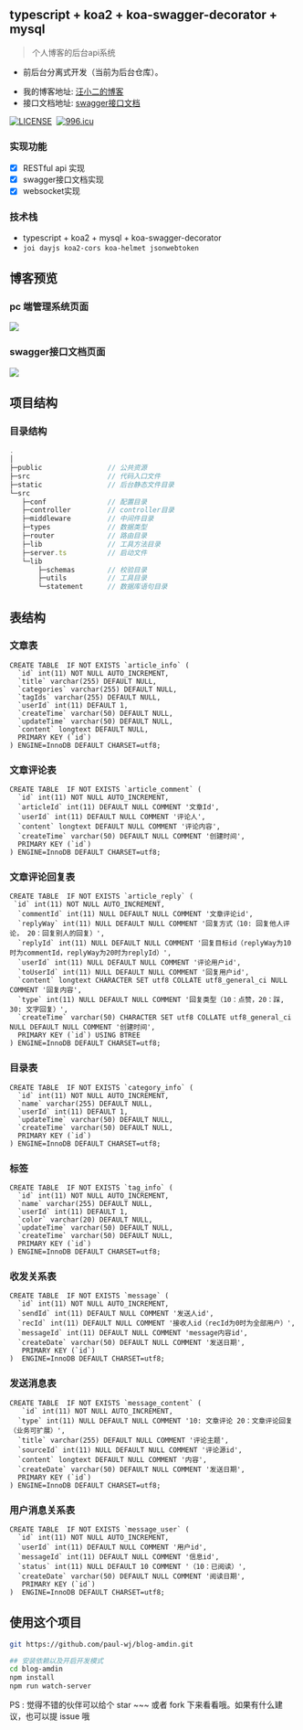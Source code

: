 ## typescript + koa2 + koa-swagger-decorator + mysql

> 个人博客的后台api系统

- 前后台分离式开发（当前为后台仓库）。

* 我的博客地址: [汪小二的博客](https://www.wangjie818.wang/)
* 接口文档地址: [swagger接口文档](https://www.wangjie818.wang/prod/swagger-html)

[![LICENSE](https://img.shields.io/badge/license-Anti%20996-blue.svg)](https://github.com/996icu/996.ICU/blob/master/LICENSE)&nbsp;&nbsp;[![996.icu](https://img.shields.io/badge/link-996.icu-red.svg)](https://996.icu)

### 实现功能

- [x] RESTful api 实现
- [x] swagger接口文档实现
- [x] websocket实现

### 技术栈

- typescript + koa2 + mysql + koa-swagger-decorator
- `joi dayjs koa2-cors koa-helmet jsonwebtoken`

## 博客预览
### pc 端管理系统页面

![](https://user-gold-cdn.xitu.io/2019/10/28/16e1140fab4cba72)

### swagger接口文档页面

![](https://user-gold-cdn.xitu.io/2020/6/30/17303cdf9abfd314?imageView2/2/w/480/h/480/q/85/interlace/1)


## 项目结构

### 目录结构
```js
.
│
├─public                // 公共资源
├─src                   // 代码入口文件
├─static                // 后台静态文件目录
└─src
   ├─conf               // 配置目录
   ├─controller         // controller目录
   ├─middleware         // 中间件目录
   ├─types              // 数据类型
   ├─router             // 路由目录
   ├─lib                // 工具方法目录
   ├─server.ts          // 启动文件
   └─lib
       ├─schemas        // 校验目录
       ├─utils          // 工具目录
       └─statement      // 数据库语句目录
```

## 表结构

### 文章表
```
CREATE TABLE  IF NOT EXISTS `article_info` (
  `id` int(11) NOT NULL AUTO_INCREMENT,
  `title` varchar(255) DEFAULT NULL,
  `categories` varchar(255) DEFAULT NULL,
  `tagIds` varchar(255) DEFAULT NULL,
  `userId` int(11) DEFAULT 1,
  `createTime` varchar(50) DEFAULT NULL,
  `updateTime` varchar(50) DEFAULT NULL,
  `content` longtext DEFAULT NULL,
  PRIMARY KEY (`id`)
) ENGINE=InnoDB DEFAULT CHARSET=utf8;
```
### 文章评论表
```
CREATE TABLE  IF NOT EXISTS `article_comment` (
  `id` int(11) NOT NULL AUTO_INCREMENT,
  `articleId` int(11) DEFAULT NULL COMMENT '文章Id',
  `userId` int(11) DEFAULT NULL COMMENT '评论人',
  `content` longtext DEFAULT NULL COMMENT '评论内容',
  `createTime` varchar(50) DEFAULT NULL COMMENT '创建时间',
  PRIMARY KEY (`id`)
) ENGINE=InnoDB DEFAULT CHARSET=utf8;
```
### 文章评论回复表
```
CREATE TABLE  IF NOT EXISTS `article_reply` (
 `id` int(11) NOT NULL AUTO_INCREMENT,
  `commentId` int(11) NULL DEFAULT NULL COMMENT '文章评论id',
  `replyWay` int(11) NULL DEFAULT NULL COMMENT '回复方式（10: 回复他人评论， 20：回复别人的回复）',
  `replyId` int(11) NULL DEFAULT NULL COMMENT '回复目标id（replyWay为10时为commentId，replyWay为20时为replyId）',
  `userId` int(11) NULL DEFAULT NULL COMMENT '评论用户id',
  `toUserId` int(11) NULL DEFAULT NULL COMMENT '回复用户id',
  `content` longtext CHARACTER SET utf8 COLLATE utf8_general_ci NULL COMMENT '回复内容',
  `type` int(11) NULL DEFAULT NULL COMMENT '回复类型（10：点赞，20：踩,  30: 文字回复）',
  `createTime` varchar(50) CHARACTER SET utf8 COLLATE utf8_general_ci NULL DEFAULT NULL COMMENT '创建时间',
  PRIMARY KEY (`id`) USING BTREE
) ENGINE=InnoDB DEFAULT CHARSET=utf8;
```
### 目录表
```
CREATE TABLE  IF NOT EXISTS `category_info` (
  `id` int(11) NOT NULL AUTO_INCREMENT,
  `name` varchar(255) DEFAULT NULL,
  `userId` int(11) DEFAULT 1,
  `updateTime` varchar(50) DEFAULT NULL,
  `createTime` varchar(50) DEFAULT NULL,
  PRIMARY KEY (`id`)
) ENGINE=InnoDB DEFAULT CHARSET=utf8;
```
### 标签
```
CREATE TABLE  IF NOT EXISTS `tag_info` (
  `id` int(11) NOT NULL AUTO_INCREMENT,
  `name` varchar(255) DEFAULT NULL,
  `userId` int(11) DEFAULT 1,
  `color` varchar(20) DEFAULT NULL,
  `updateTime` varchar(50) DEFAULT NULL,
  `createTime` varchar(50) DEFAULT NULL,
  PRIMARY KEY (`id`)
) ENGINE=InnoDB DEFAULT CHARSET=utf8;
```
### 收发关系表
```
CREATE TABLE  IF NOT EXISTS `message` (
  `id` int(11) NOT NULL AUTO_INCREMENT,
  `sendId` int(11) DEFAULT NULL COMMENT '发送人id',
  `recId` int(11) DEFAULT NULL COMMENT '接收人id（recId为0时为全部用户）',
  `messageId` int(11) DEFAULT NULL COMMENT 'message内容id',
  `createDate` varchar(50) DEFAULT NULL COMMENT '发送日期',
   PRIMARY KEY (`id`)
)  ENGINE=InnoDB DEFAULT CHARSET=utf8;
```
### 发送消息表
```
CREATE TABLE  IF NOT EXISTS `message_content` (
   `id` int(11) NOT NULL AUTO_INCREMENT,
  `type` int(11) NULL DEFAULT NULL COMMENT '10: 文章评论 20：文章评论回复（业务可扩展）',
  `title` varchar(255) DEFAULT NULL COMMENT '评论主题',
  `sourceId` int(11) NULL DEFAULT NULL COMMENT '评论源id',
  `content` longtext DEFAULT NULL COMMENT '内容',
  `createDate` varchar(50) DEFAULT NULL COMMENT '发送日期',
  PRIMARY KEY (`id`)
) ENGINE=InnoDB DEFAULT CHARSET=utf8;
```
### 用户消息关系表
```
CREATE TABLE  IF NOT EXISTS `message_user` (
  `id` int(11) NOT NULL AUTO_INCREMENT,
  `userId` int(11) DEFAULT NULL COMMENT '用户id',
  `messageId` int(11) DEFAULT NULL COMMENT '信息id',
  `status` int(11) NULL DEFAULT 10 COMMENT '（10：已阅读）',
  `createDate` varchar(50) DEFAULT NULL COMMENT '阅读日期',
   PRIMARY KEY (`id`)
)  ENGINE=InnoDB DEFAULT CHARSET=utf8;
```

## 使用这个项目
```bash
git https://github.com/paul-wj/blog-amdin.git

## 安装依赖以及开启开发模式
cd blog-amdin
npm install
npm run watch-server
```
PS : 觉得不错的伙伴可以给个 star ~~~ 或者 fork 下来看看哦。如果有什么建议，也可以提 issue 哦
